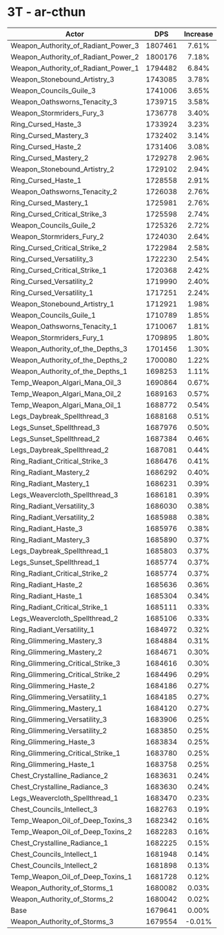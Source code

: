 # 3T - ar-cthun
| Actor | DPS | Increase |
|---|:---:|:---:|
|Weapon_Authority_of_Radiant_Power_3|1807461|7.61%|
|Weapon_Authority_of_Radiant_Power_2|1800176|7.18%|
|Weapon_Authority_of_Radiant_Power_1|1794482|6.84%|
|Weapon_Stonebound_Artistry_3|1743085|3.78%|
|Weapon_Councils_Guile_3|1741006|3.65%|
|Weapon_Oathsworns_Tenacity_3|1739715|3.58%|
|Weapon_Stormriders_Fury_3|1736778|3.40%|
|Ring_Cursed_Haste_3|1733924|3.23%|
|Ring_Cursed_Mastery_3|1732402|3.14%|
|Ring_Cursed_Haste_2|1731406|3.08%|
|Ring_Cursed_Mastery_2|1729278|2.96%|
|Weapon_Stonebound_Artistry_2|1729102|2.94%|
|Ring_Cursed_Haste_1|1728558|2.91%|
|Weapon_Oathsworns_Tenacity_2|1726038|2.76%|
|Ring_Cursed_Mastery_1|1725981|2.76%|
|Ring_Cursed_Critical_Strike_3|1725598|2.74%|
|Weapon_Councils_Guile_2|1725326|2.72%|
|Weapon_Stormriders_Fury_2|1724030|2.64%|
|Ring_Cursed_Critical_Strike_2|1722984|2.58%|
|Ring_Cursed_Versatility_3|1722230|2.54%|
|Ring_Cursed_Critical_Strike_1|1720368|2.42%|
|Ring_Cursed_Versatility_2|1719990|2.40%|
|Ring_Cursed_Versatility_1|1717251|2.24%|
|Weapon_Stonebound_Artistry_1|1712921|1.98%|
|Weapon_Councils_Guile_1|1710789|1.85%|
|Weapon_Oathsworns_Tenacity_1|1710067|1.81%|
|Weapon_Stormriders_Fury_1|1709895|1.80%|
|Weapon_Authority_of_the_Depths_3|1701456|1.30%|
|Weapon_Authority_of_the_Depths_2|1700080|1.22%|
|Weapon_Authority_of_the_Depths_1|1698253|1.11%|
|Temp_Weapon_Algari_Mana_Oil_3|1690864|0.67%|
|Temp_Weapon_Algari_Mana_Oil_2|1689163|0.57%|
|Temp_Weapon_Algari_Mana_Oil_1|1688772|0.54%|
|Legs_Daybreak_Spellthread_3|1688168|0.51%|
|Legs_Sunset_Spellthread_3|1687976|0.50%|
|Legs_Sunset_Spellthread_2|1687384|0.46%|
|Legs_Daybreak_Spellthread_2|1687081|0.44%|
|Ring_Radiant_Critical_Strike_3|1686476|0.41%|
|Ring_Radiant_Mastery_2|1686292|0.40%|
|Ring_Radiant_Mastery_1|1686231|0.39%|
|Legs_Weavercloth_Spellthread_3|1686181|0.39%|
|Ring_Radiant_Versatility_3|1686030|0.38%|
|Ring_Radiant_Versatility_2|1685988|0.38%|
|Ring_Radiant_Haste_3|1685976|0.38%|
|Ring_Radiant_Mastery_3|1685890|0.37%|
|Legs_Daybreak_Spellthread_1|1685803|0.37%|
|Legs_Sunset_Spellthread_1|1685774|0.37%|
|Ring_Radiant_Critical_Strike_2|1685774|0.37%|
|Ring_Radiant_Haste_2|1685636|0.36%|
|Ring_Radiant_Haste_1|1685304|0.34%|
|Ring_Radiant_Critical_Strike_1|1685111|0.33%|
|Legs_Weavercloth_Spellthread_2|1685106|0.33%|
|Ring_Radiant_Versatility_1|1684972|0.32%|
|Ring_Glimmering_Mastery_3|1684884|0.31%|
|Ring_Glimmering_Mastery_2|1684671|0.30%|
|Ring_Glimmering_Critical_Strike_3|1684616|0.30%|
|Ring_Glimmering_Critical_Strike_2|1684496|0.29%|
|Ring_Glimmering_Haste_2|1684186|0.27%|
|Ring_Glimmering_Versatility_1|1684185|0.27%|
|Ring_Glimmering_Mastery_1|1684120|0.27%|
|Ring_Glimmering_Versatility_3|1683906|0.25%|
|Ring_Glimmering_Versatility_2|1683850|0.25%|
|Ring_Glimmering_Haste_3|1683834|0.25%|
|Ring_Glimmering_Critical_Strike_1|1683780|0.25%|
|Ring_Glimmering_Haste_1|1683758|0.25%|
|Chest_Crystalline_Radiance_2|1683631|0.24%|
|Chest_Crystalline_Radiance_3|1683630|0.24%|
|Legs_Weavercloth_Spellthread_1|1683470|0.23%|
|Chest_Councils_Intellect_3|1682763|0.19%|
|Temp_Weapon_Oil_of_Deep_Toxins_3|1682342|0.16%|
|Temp_Weapon_Oil_of_Deep_Toxins_2|1682283|0.16%|
|Chest_Crystalline_Radiance_1|1682225|0.15%|
|Chest_Councils_Intellect_1|1681948|0.14%|
|Chest_Councils_Intellect_2|1681898|0.13%|
|Temp_Weapon_Oil_of_Deep_Toxins_1|1681728|0.12%|
|Weapon_Authority_of_Storms_1|1680082|0.03%|
|Weapon_Authority_of_Storms_2|1680042|0.02%|
|Base|1679641|0.00%|
|Weapon_Authority_of_Storms_3|1679554|-0.01%|
